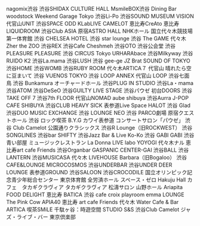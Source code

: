 nagomix渋谷
渋谷SHIDAX CULTURE HALL
MsmileBOX渋谷
Dining Bar woodstock
Weekend Garage Tokyo
渋谷Li-Po
渋谷SOUND MUSEUM VISION
代官山UNIT
渋谷SPACE ODD
KLabLIVE CAMELOT
恵比寿CreAto
恵比寿LIQUIDROOM
渋谷Club ASIA
原宿ASTRO HALL
NHKホール
国立代々木競技場　第一体育館
渋谷 CHELSEA HOTEL
渋谷 star lounge
渋谷 The GAME
代々木Zher the ZOO
渋谷REX
渋谷Cafe Cheshmeh
渋谷OTO
渋谷公会堂
渋谷PLEASURE PLEASURE
渋谷 CIRCUS Tokyo
URHARAbace
渋谷Milkyway
渋谷 RUIDO K2
渋谷La.mama
渋谷LUSH
渋谷 gee-ge
JZ Brat SOUND OF TOKYO
渋谷HOME
渋谷WOMB
渋谷RUBY ROOM
代々木ARTICA７
代官山 晴れたら空に豆まいて
渋谷 VUENOS TOKYO
渋谷 LOOP ANNEX
代官山 LOOP
渋谷七面鳥
渋谷 Bunkamura オーチャードホール
渋谷PLUG IN STUDIO
渋谷La・mama
渋谷ATOM
渋谷DeSeO
渋谷GUILTY LIVE STAGE
渋谷パウゼ
初台DOORS
渋谷 TAKE OFF 7
渋谷7th FLOOR
代官山NOMAD
aube shibuya
渋谷Aurra
J-POP CAFE SHIBUYA
渋谷CLUB HEAVY SICK
表参道Live Space HALOT
渋谷 Glad
渋谷DUO MUSIC EXCHANGE
渋谷 LOUNGE NEO
渋谷 PARCO劇場
原宿クエストホール
渋谷 ロック喫茶 B.Y.G
カワイ表参道 コンサートサロン「パウゼ」
渋谷 Club Camelot
公園通りクラシックス
渋谷R Lounge（旧ROCKWEST）
渋谷SONGLINES
渋谷bar SHIFTY
渋谷Jazz Bar & Live Ko-Ko
渋谷 GABI GABI
渋谷 青い部屋
ミュージックレストラン La Donna
LIVE labo YOYOGI
代々木ナル
恵比寿art cafe Friends
渋谷Organbar
GASPANIC CENTER-GAI
渋谷BALL
渋谷LANTERN
渋谷MUSICASA
代々木 LIVEHOUSE Barbara（旧Bogaloo）
渋谷CAFE&LOUNGE MICROCOSMOS
渋谷UNDERBAR
渋谷UNDER DEER LOUNGE
表参道GROUND
渋谷SALOON
渋谷CROCODILE
国立オリンピック記念青少年総合センター
東京体育館
全労済ホール スペース・ゼロ
Hakuju Hall
カフェ　タカギクラヴィア
タカギクラヴィア 松濤サロン
山野ホール
Ariapita FOOD DELIGHT
恵比寿 BATICA
渋谷 cafe croix
playroom
emma LOUNGE
The Pink Cow
APIA40
恵比寿 art cafe Friends
代々木 Water Cafe & Bar ARTICA
喫茶SMiLE
千駄ヶ谷：時遊空間
STUDIO S&S
渋谷Club Camelot
ジャズ・ライブ・バー 東京倶楽部
